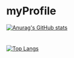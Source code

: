 # myProfile
[![Anurag's GitHub stats](https://github-readme-stats.vercel.app/api?username=SourVoice&show_icons=true&theme=radical)
](https://github.com/anuraghazra/github-readme-stats)
#
[![Top Langs](https://github-readme-stats.vercel.app/api/top-langs/?username=SourVoice&theme=radical&layout=compact)](https://github.com/anuraghazra/github-readme-stats)
